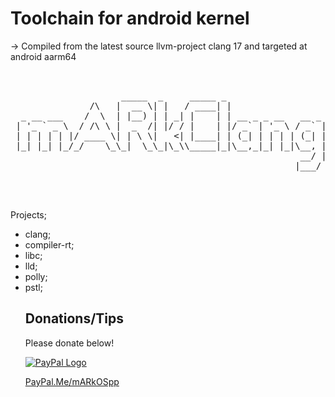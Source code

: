 
#  Toolchain for android kernel

-> Compiled from the latest source llvm-project clang 17 and targeted at android aarm64

<pre>                                                           

                     _____  _     _____ _                         __ ______ 
               /\   |  __ \| |   / ____| |                       /_ |____  |
  _ __ ___    /  \  | |__) | | _| |    | | __ _ _ __   __ _ ______| |   / / 
 | '_ ` _ \  / /\ \ |  _  /| |/ / |    | |/ _` | '_ \ / _` |______| |  / /  
 | | | | | |/ ____ \| | \ \|   <| |____| | (_| | | | | (_| |      | | / /   
 |_| |_| |_/_/    \_\_|  \_\_|\_\\_____|_|\__,_|_| |_|\__, |      |_|/_/    
                                                       __/ |                
                                                      |___/                 


                                                      
</pre>

Projects;
 - clang;
 - compiler-rt;
 - libc;
 - lld;
 - polly;
 - pstl;
 
<ul>
<h2>Donations/Tips</h2>
<p>Please donate below!</p>
<p><a href="https://www.paypal.com/paypalme/mARkOSpp" rel="nofollow" target="_blank"><img src="https://www.paypalobjects.com/webstatic/mktg/Logo/pp-logo-100px.png" border="0" alt="PayPal Logo"></a></p>
<p><a href="https://PayPal.Me/mARkOSpp" rel="nofollow" target="_blank">PayPal.Me/mARkOSpp</a></p>
</ul>
